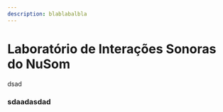 ```yaml
---
description: blablabalbla
---
```


# Laboratório de Interações Sonoras do NuSom

dsad

### sdaadasdad



